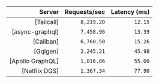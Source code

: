 <!-- PERFORMANCE_RESULTS_START -->

| Server | Requests/sec | Latency (ms) |
|--------:|--------------:|--------------:|
| [Tailcall] | `8,219.20` | `12.15` |
| [async-graphql] | `7,458.96` | `13.39` |
| [Caliban] | `6,760.50` | `15.26` |
| [Gqlgen] | `2,245.21` | `45.98` |
| [Apollo GraphQL] | `1,816.86` | `55.00` |
| [Netflix DGS] | `1,367.34` | `77.90` |

<!-- PERFORMANCE_RESULTS_END -->
